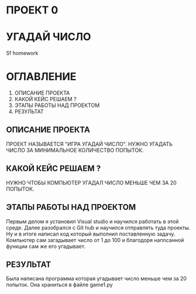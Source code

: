 # ПРОЕКТ 0
# УГАДАЙ ЧИСЛО
Sf homework
# ОГЛАВЛЕНИЕ
1. ОПИСАНИЕ ПРОЕКТА
2. КАКОЙ КЕЙС РЕШАЕМ ?
3. ЭТАПЫ РАБОТЫ НАД ПРОЕКТОМ
4. РЕЗУЛЬТАТ 






## ОПИСАНИЕ ПРОЕКТА

ПРОЕКТ НАЗЫВАЕТСЯ "ИГРА УГАДАЙ ЧИСЛО". НУЖНО УГАДАТЬ ЧИСЛО ЗА МИНИМАЛЬНОЕ КОЛИЧЕСТВО ПОПЫТОК.
## КАКОЙ КЕЙС РЕШАЕМ ?
НУЖНО ЧТОБЫ КОМПЬЮТЕР УГАДАЛ ЧИСЛО МЕНЬШЕ ЧЕМ ЗА 20 ПОПЫТОК.
## ЭТАПЫ РАБОТЫ НАД ПРОЕКТОМ
Первым делом я установил Visual studio и научился работать в этой среде. Далее разобрался с Git hub и научился отправлять туда проекты. Ну и в итоге написал код который выполнил поставленную задачу. Компьютер сам загадывает число от 1 до 100 и благодоря напnсанной функции сам же его угадывает. 
## РЕЗУЛЬТАТ
Была написана программа которая угадывает число меньше чем за 20 попыток. Она храниться в файле game1.py

